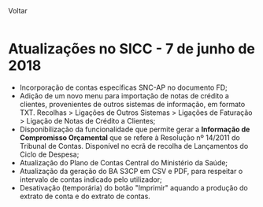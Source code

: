 <div style="width:100%; height:30px"><span onclick="loadUpgrades(['btnMenu'], event)" class="voltar">Voltar</span></div>

# Atualizações no SICC - 7 de junho de 2018

- Incorporação de contas específicas SNC-AP no documento FD;
- Adição de um novo menu para importação de notas de crédito a clientes, provenientes de outros sistemas de informação, em formato TXT. Recolhas > Ligações de Outros Sistemas > Ligações de Faturação > Ligação de Notas de Crédito a Clientes;
- Disponibilização da funcionalidade que permite gerar a **Informação de Compromisso Orçamental** que se refere à Resolução nº 14/2011 do Tribunal de Contas. Disponível no ecrã de recolha de Lançamentos do Ciclo de Despesa;
- Atualização do Plano de Contas Central do Ministério da Saúde;
- Atualização da geração do BA S3CP em CSV e PDF, para respeitar o intervalo de contas indicado pelo utilizador;
- Desativação (temporária) do botão "Imprimir" aquando a produção do extrato de conta e do extrato de contas.
